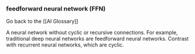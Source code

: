 ### feedforward neural network (FFN)

Go back to the [[AI Glossary]]


A neural network without cyclic or recursive connections. For example, traditional deep neural networks are feedforward neural networks. Contrast with recurrent neural networks, which are cyclic.

